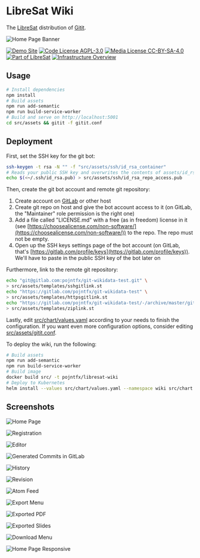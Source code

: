 # LibreSat Wiki

The [LibreSat](https://libresat.space/) distribution of [Gitit](https://github.com/jgm/gitit).

![Home Page Banner](screenshots/banner.png)

[![Demo Site](https://img.shields.io/badge/Demo%20Site-wiki.libresat.space-blue.svg)](https://wiki.libresat.space)
[![Code License AGPL-3.0](https://img.shields.io/badge/Code%20License-AGPL--3.0-brightgreen.svg)](https://www.gnu.org/licenses/agpl-3.0.en.html)
[![Media License CC-BY-SA-4.0](https://img.shields.io/badge/Media%20License-CC--BY--SA--4.0-brightgreen.svg)](https://creativecommons.org/licenses/by-sa/4.0/)
[![Part of LibreSat](https://img.shields.io/badge/Part%20Of-LibreSat-blue.svg)](https://gitlab.com/libresat/libresat)
[![Infrastructure Overview](https://img.shields.io/badge/Support-Infrastructure%20Overview-blue.svg)](https://libresat.space/docs/infrastructure)

## Usage

```bash
# Install dependencies
npm install
# Build assets
npm run add-semantic
npm run build-service-worker
# Build and serve on http://localhost:5001
cd src/assets && gitit -f gitit.conf
```

## Deployment

First, set the SSH key for the git bot:

```bash
ssh-keygen -t rsa -N "" -f "src/assets/ssh/id_rsa_container"
# Reads your public SSH key and overwrites the contents of assets/id_rsa.pub with it, so that the bot can clone the wikidata repo
echo $(<~/.ssh/id_rsa.pub) > src/assets/ssh/id_rsa_repo_access.pub
```

Then, create the git bot account and remote git repository:

1.  Create account on [GitLab](https://gitlab.com) or other host
2.  Create git repo on host and give the bot account access to it (on GitLab, the "Maintainer" role permission is the right one)
3.  Add a file called "LICENSE.md" with a free (as in freedom) license in it (see [https://choosealicense.com/non-software/](https://choosealicense.com/non-software/)) to the repo. The repo must not be empty.
4.  Open up the SSH keys settings page of the bot account (on GitLab, that's [https://gitlab.com/profile/keys](https://gitlab.com/profile/keys)). We'll have to paste in the public SSH key of the bot later on

Furthermore, link to the remote git repository:

```bash
echo "git@gitlab.com:pojntfx/git-wikidata-test.git" \
> src/assets/templates/sshgitlink.st
echo "https://gitlab.com/pojntfx/git-wikidata-test" \
> src/assets/templates/httpsgitlink.st
echo "https://gitlab.com/pojntfx/git-wikidata-test/-/archive/master/git-wikidata-test-master.zip" \
> src/assets/templates/ziplink.st
```

Lastly, edit [src/chart/values.yaml](src/chart/values.yaml) according to your needs to finish the configuration. If you want even more configuration options, consider editing [src/assets/gitit.conf](src/assets/gitit.conf).

To deploy the wiki, run the following:

```bash
# Build assets
npm run add-semantic
npm run build-service-worker
# Build image
docker build src/ -t pojntfx/libresat-wiki
# Deploy to Kubernetes
helm install --values src/chart/values.yaml --namespace wiki src/chart
```

## Screenshots

![Home Page](screenshots/home.png)

![Registration](screenshots/register.png)

![Editor](screenshots/editor.png)

![Generated Commits in GitLab](screenshots/commits.png)

![History](screenshots/history.png)

![Revision](screenshots/revision.png)

![Atom Feed](screenshots/atom-feed.png)

![Export Menu](screenshots/export-menu.png)

![Exported PDF](screenshots/pdf-output.png)

![Exported Slides](screenshots/s5.png)

![Download Menu](screenshots/download-menu.png)

![Home Page Responsive](screenshots/home-responsive.png)
